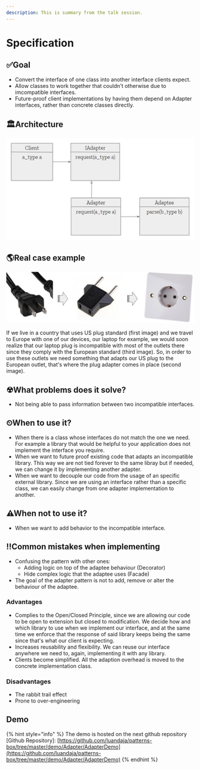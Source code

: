```yaml
---
description: This is summary from the talk session.
---
```


# Specification

## ✅Goal

* Convert the interface of one class into another interface clients expect.
* Allow classes to work together that couldn't otherwise due to imcompatible interfaces.
* Future-proof client implementations by having them depend on Adapter interfaces, rather than concrete classes directly.

## 🏛Architecture

![](https://raw.githubusercontent.com/luandaja/patterns-box/master/patterns/.gitbook/assets/adapter_architecture.png)

## 🌎Real case example

![](https://raw.githubusercontent.com/luandaja/patterns-box/master/patterns/.gitbook/assets/adapter_real_world_case.png)

If we live in a country that uses US plug standard (first image) and we travel to Europe with one of our devices, our laptop for example, we would soon realize that our laptop plug is incompatible with most of the outlets there since they comply with the European standard (third image). So, in order to use these outlets we need something that adapts our US plug to the European outlet, that's where the plug adapter comes in place (second image).

## ☢What problems does it solve?

* Not being able to pass information between two incompatible interfaces.

## ⏲When to use it?

* When there is a class whose interfaces do not match the one we need. For example a library that would be helpful to your application does not implement the interface you require.
* When we want to future proof existing code that adapts an incompatible library. This way we are not tied forever to the same libray but if needed, we can change it by implementing another adapter.
* When we want to decouple our code from the usage of an specific external library. Since we are using an interface rather than a specific class, we can easily change from one adapter implementation to another. 


## ⚠When not to use it?

* When we want to add behavior to the incompatible interface.

## ‼Common mistakes when implementing

* Confusing the pattern with other ones:
	* Adding logic on top of the adaptee behaviour (Decorator)
	* Hide complex logic that the adaptee uses (Facade)
* The goal of the adapter pattern is not to add, remove or alter the behaviour of the adaptee.

### Advantages

* Complies to the Open/Closed Principle, since we are allowing our code to be open to extension but closed to modification. We decide how and which library to use when we implement our interface, and at the same time we enforce that the response of said library keeps being the same since that's what our client is expecting.
* Increases reusability and flexibility. We can reuse our interface anywhere we need to, again, implementing it with any library.
* Clients become simplified. All the adaption overhead is moved to the concrete implementation class.

### Disadvantages 

* The rabbit trail effect
* Prone to over-engineering

## Demo 

{% hint style="info" %}
The demo is hosted on the next github repository \[Github Repository\]: [https://github.com/luandaja/patterns-box/tree/master/demo/Adapter/AdapterDemo](https://github.com/luandaja/patterns-box/tree/master/demo/Adapter/AdapterDemo)
{% endhint %}

